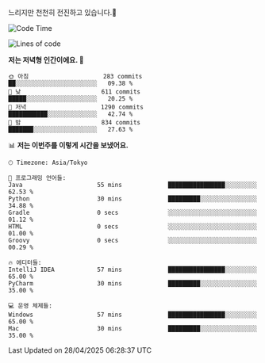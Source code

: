 느리지만 천천히 전진하고 있습니다.🐢

<!--START_SECTION:waka-->
![Code Time](http://img.shields.io/badge/Code%20Time-1%2C579%20hrs%204%20mins-blue)

![Lines of code](https://img.shields.io/badge/%EC%A0%80%EB%8A%94%20%EC%97%AC%ED%83%9C%EA%B9%8C%EC%A7%80%20-918.6%20thousand%20%EC%A4%84%EC%9D%98%20%EC%BD%94%EB%93%9C%EB%A5%BC%20%EC%9E%91%EC%84%B1%ED%96%88%EC%96%B4%EC%9A%94.-blue)

**저는 저녁형 인간이에요. 🦉** 

```text
🌞 아침                     283 commits         ██░░░░░░░░░░░░░░░░░░░░░░░   09.38 % 
🌆 낮　                     611 commits         █████░░░░░░░░░░░░░░░░░░░░   20.25 % 
🌃 저녁                     1290 commits        ███████████░░░░░░░░░░░░░░   42.74 % 
🌙 밤　                     834 commits         ███████░░░░░░░░░░░░░░░░░░   27.63 % 
```


📊 **저는 이번주를 이렇게 시간을 보냈어요.** 

```text
🕑︎ Timezone: Asia/Tokyo

💬 프로그래밍 언어들: 
Java                     55 mins             ████████████████░░░░░░░░░   62.53 % 
Python                   30 mins             █████████░░░░░░░░░░░░░░░░   34.88 % 
Gradle                   0 secs              ░░░░░░░░░░░░░░░░░░░░░░░░░   01.12 % 
HTML                     0 secs              ░░░░░░░░░░░░░░░░░░░░░░░░░   01.00 % 
Groovy                   0 secs              ░░░░░░░░░░░░░░░░░░░░░░░░░   00.29 % 

🔥 에디터들: 
IntelliJ IDEA            57 mins             ████████████████░░░░░░░░░   65.00 % 
PyCharm                  30 mins             █████████░░░░░░░░░░░░░░░░   35.00 % 

💻 운영 체제들: 
Windows                  57 mins             ████████████████░░░░░░░░░   65.00 % 
Mac                      30 mins             █████████░░░░░░░░░░░░░░░░   35.00 % 
```


 Last Updated on 28/04/2025 06:28:37 UTC
<!--END_SECTION:waka-->
